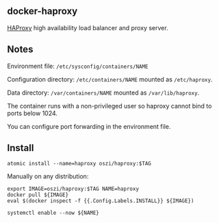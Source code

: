 ## docker-haproxy

[HAProxy](https://haproxy.com) high availability load balancer and proxy server.

## Notes

Environment file: `/etc/sysconfig/containers/NAME`

Configuration directory: `/etc/containers/NAME` mounted as `/etc/haproxy`.

Data directory: `/var/containers/NAME` mounted as `/var/lib/haproxy`.

The container runs with a non-privileged user so haproxy cannot bind to ports below 1024.

You can configure port forwarding in the environment file.

## Install

```
atomic install --name=haproxy oszi/haproxy:$TAG
```

Manually on any distribution:

```
export IMAGE=oszi/haproxy:$TAG NAME=haproxy
docker pull ${IMAGE}
eval $(docker inspect -f {{.Config.Labels.INSTALL}} ${IMAGE})
```

```
systemctl enable --now ${NAME}
```
